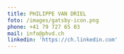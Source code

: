 ```yaml
---
title: PHILIPPE VAN DRIEL
foto: /images/gatsby-icon.png
phone: +41 79 727 65 03
mail: info@phvd.ch
linkedin: 'https://ch.linkedin.com'
---
```


